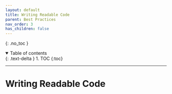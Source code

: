 ```yaml
---
layout: default
title: Writing Readable Code
parent: Best Practices
nav_order: 3
has_children: false
---
```


{: .no_toc }

<details open markdown="block">
  <summary>
    Table of contents
  </summary>
  {: .text-delta }
1. TOC
{:toc}
</details>

---

# Writing Readable Code